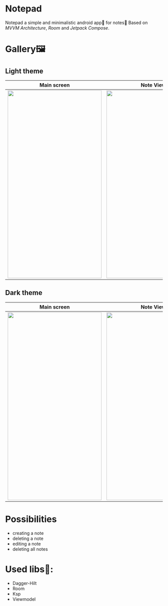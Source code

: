 # Notepad
Notepad a simple and minimalistic android app📱 for notes📃
Based on *MVVM Architecture*, *Room* and *Jetpack Compose*.

# Gallery🖼️

## Light theme
| Main screen | Note View | Edit note | Create Note |
|:-----------------------:|:-----------------------:|:-----------------------:|:-----------------------:|
| <img src=".gihub/demo8.jpg" width="300" height="600"> | <img src=".gihub/demo7.jpg" width="300" height="600"> | <img src=".gihub/demo6.jpg" width="300" height="600"> | <img src=".gihub/demo5.jpg" width="300" height="600"> |

## Dark theme
| Main screen | Note View | Edit note | Create Note |
|:-----------------------:|:-----------------------:|:-----------------------:|:-----------------------:|
| <img src=".gihub/demo4.jpg" width="300" height="600"> | <img src=".gihub/demo3.jpg" width="300" height="600"> | <img src=".gihub/demo2.jpg" width="300" height="600"> | <img src=".gihub/demo1.jpg" width="300" height="600"> |

# Possibilities

* creating a note
* deleting a note
* editing a note
* deleting all notes

# Used libs📃:

* Dagger-Hilt
* Room
* Ksp
* Viewmodel

